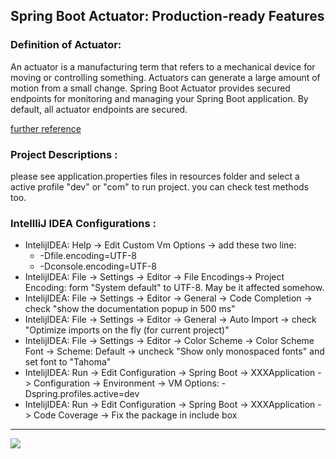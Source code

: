 ## Spring Boot Actuator: Production-ready Features

### Definition of Actuator:
An actuator is a manufacturing term that refers to a mechanical device for moving or controlling something. Actuators can generate a large amount of motion from a small change.
Spring Boot Actuator provides secured endpoints for monitoring and managing your Spring Boot application. By default, all actuator endpoints are secured.

[further reference](https://docs.spring.io/spring-boot/docs/current/reference/html/production-ready-features.html)

### Project Descriptions :
please see application.properties files in resources folder and select a active profile "dev" or "com" to run project. you can check test methods too.  

### IntellliJ IDEA Configurations :
- IntelijIDEA: Help -> Edit Custom Vm Options -> add these two line:
    - -Dfile.encoding=UTF-8
    - -Dconsole.encoding=UTF-8
- IntelijIDEA: File -> Settings -> Editor -> File Encodings-> Project Encoding: form "System default" to UTF-8. May be it affected somehow.
- IntelijIDEA: File -> Settings -> Editor -> General -> Code Completion -> check "show the documentation popup in 500 ms"
- IntelijIDEA: File -> Settings -> Editor -> General -> Auto Import -> check "Optimize imports on the fly (for current project)"
- IntelijIDEA: File -> Settings -> Editor -> Color Scheme -> Color Scheme Font -> Scheme: Default -> uncheck "Show only monospaced fonts" and set font to "Tahoma"
- IntelijIDEA: Run -> Edit Configuration -> Spring Boot -> XXXApplication -> Configuration -> Environment -> VM Options: -Dspring.profiles.active=dev
- IntelijIDEA: Run -> Edit Configuration -> Spring Boot -> XXXApplication -> Code Coverage -> Fix the package in include box

<hr/>
<a href="mailto:eng.motahari@gmail.com?"><img src="https://img.shields.io/badge/gmail-%23DD0031.svg?&style=for-the-badge&logo=gmail&logoColor=white"/></a>
